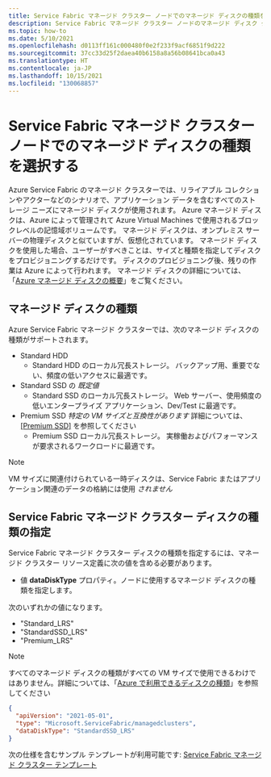 ```yaml
---
title: Service Fabric マネージド クラスター ノードでのマネージド ディスクの種類を選択する
description: Service Fabric マネージド クラスター ノードのマネージド ディスク タイプを選択し、ARM テンプレートで構成する方法を学習します。
ms.topic: how-to
ms.date: 5/10/2021
ms.openlocfilehash: d0113ff161c000480f0e2f233f9acf6851f9d222
ms.sourcegitcommit: 37cc33d25f2daea40b6158a8a56b08641bca0a43
ms.translationtype: HT
ms.contentlocale: ja-JP
ms.lasthandoff: 10/15/2021
ms.locfileid: "130068857"
---
```

# <a name="select-managed-disk-types-for-service-fabric-managed-cluster-nodes"></a>Service Fabric マネージド クラスター ノードでのマネージド ディスクの種類を選択する

Azure Service Fabric のマネージド クラスターでは、リライアブル コレクションやアクターなどのシナリオで、アプリケーション データを含むすべてのストレージ ニーズにマネージド ディスクが使用されます。 Azure マネージド ディスクは、Azure によって管理されて Azure Virtual Machines で使用されるブロックレベルの記憶域ボリュームです。 マネージド ディスクは、オンプレミス サーバーの物理ディスクと似ていますが、仮想化されています。 マネージド ディスクを使用した場合、ユーザーがすべきことは、サイズと種類を指定してディスクをプロビジョニングするだけです。 ディスクのプロビジョニング後、残りの作業は Azure によって行われます。 マネージド ディスクの詳細については、「[Azure マネージド ディスクの概要](../virtual-machines/managed-disks-overview.md)」をご覧ください。

## <a name="managed-disk-types"></a>マネージド ディスクの種類

Azure Service Fabric マネージド クラスターでは、次のマネージド ディスクの種類がサポートされます。
* Standard HDD
    * Standard HDD のローカル冗長ストレージ。 バックアップ用、重要でない、頻度の低いアクセスに最適です。 
* Standard SSD の *既定値*
    * Standard SSD のローカル冗長ストレージ。 Web サーバー、使用頻度の低いエンタープライズ アプリケーション、Dev/Test に最適です。
* Premium SSD *特定の VM サイズと互換性があります* 詳細については、[[Premium SSD]](../virtual-machines/disks-types.md#premium-ssds) を参照してください
    * Premium SSD ローカル冗長ストレージ。 実稼働およびパフォーマンスが要求されるワークロードに最適です。

>[!NOTE]
> VM サイズに関連付けられている一時ディスクは、Service Fabric またはアプリケーション関連のデータの格納には使用 *されません*

## <a name="specifying-a-service-fabric-managed-cluster-disk-type"></a>Service Fabric マネージド クラスター ディスクの種類の指定

Service Fabric マネージド クラスター ディスクの種類を指定するには、マネージド クラスター リソース定義に次の値を含める必要があります。

* 値 **dataDiskType** プロパティ。ノードに使用するマネージド ディスクの種類を指定します。

次のいずれかの値になります。
* "Standard_LRS"
* "StandardSSD_LRS"
* "Premium_LRS"
>[!NOTE]
> すべてのマネージド ディスクの種類がすべての VM サイズで使用できるわけではありません。詳細については、「[Azure で利用できるディスクの種類](../virtual-machines/disks-types.md)」を参照してください

```json
{
  "apiVersion": "2021-05-01",
  "type": "Microsoft.ServiceFabric/managedclusters",
  "dataDiskType": "StandardSSD_LRS"
}
```

次の仕様を含むサンプル テンプレートが利用可能です: [Service Fabric マネージド クラスター テンプレート](https://github.com/Azure-Samples/service-fabric-cluster-templates)
